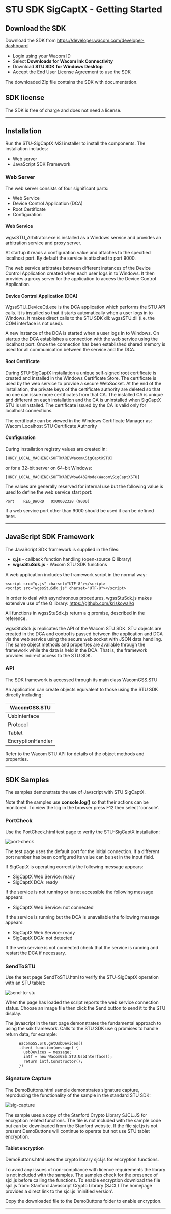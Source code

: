 # STU SDK SigCaptX - Getting Started 


## Download the SDK

Download the SDK from https://developer.wacom.com/developer-dashboard

* Login using your Wacom ID
* Select **Downloads for Wacom Ink Connectivity**
* Download **STU SDK for Windows Desktop**
* Accept the End User License Agreement to use the SDK

The downloaded Zip file contains the SDK with documentation.


## SDK license

The SDK is free of charge and does not need a license.

---

## Installation

Run the STU-SigCaptX MSI installer to install the components. The installation includes:

*  Web server
*  JavaScript SDK Framework

### Web Server

The web server consists of four significant parts:

*  Web Service
*  Device Control Application (DCA)
*  Root Certificate
*  Configuration

#### Web Service

wgssSTU_Arbitrator.exe is installed as a Windows service and provides an arbitration service and proxy server.

At startup it reads a configuration value and attaches to the specified localhost port.
By default the service is attached to port 9000.

The web service arbitrates between different instances of the Device Control Application created when each user logs in to Windows. It then provides a proxy server for the application to access the Device Control Application.

#### Device Control Application (DCA)

WgssSTU_DeviceCtl.exe is the DCA application which performs the STU API calls. 
It is installed so that it starts automatically when a user logs in to Windows. 
It makes direct calls to the STU SDK dll: wgssSTU.dll (i.e. the COM interface is not used).

A new instance of the DCA is started when a user logs in to Windows. 
On startup the DCA establishes a connection with the web service using the localhost port. 
Once the connection has been established shared memory is used for all communication between the service and the DCA.


#### Root Certificate

During STU-SigCaptX installation a unique self-signed root certificate is created and installed in the Windows Certificate Store. The certificate is used by the web service to provide a secure WebSocket.
At the end of the installation, the private keys of the certificate authority are deleted so that no one can issue more certificates from that CA. The installed CA is unique and different on each installation and the CA is uninstalled when SigCaptX STU is uninstalled. The certificate issued by the CA is valid only for localhost connections.

The certificate can be viewed in the Windows Certificate Manager as:
	Wacom Localhost STU Certificate Authority


#### Configuration

During installation registry values are created in:
```
[HKEY_LOCAL_MACHINE\SOFTWARE\Wacom\SigCaptXSTU]
```

or for a 32-bit server on 64-bit Windows:
```
[HKEY_LOCAL_MACHINE\SOFTWARE\Wow6432Node\Wacom\SigCaptXSTU]
```

The values are generally reserved for internal use but the following value is used to define the web service start port:
```
Port	REG_DWORD	0x00002328 (9000)
```

If a web service port other than 9000 should be used it can be defined here.

---

## JavaScript SDK Framework


The JavaScript SDK framework is supplied in the files:
* **q.js**  - callback function handling (open-source Q library)
* **wgssStuSdk.js** 	- Wacom STU SDK functions

A web application includes the framework script in the normal way:
``` 
<script src="q.js" charset="UTF-8"></script>
<script src="wgssStuSdk.js" charset="UTF-8"></script>
```

In order to deal with asynchronous procedures, wgssStuSdk.js makes extensive use of the Q library:
 		https://github.com/kriskowal/q

All functions in wgssStuSdk.js return a q promise, described in the reference.

wgssStuSdk.js replicates the API of the Wacom STU SDK. 
STU objects are created in the DCA and control is passed between the application and DCA via the web service using the secure web socket with JSON data handling. 
The same object methods and properties are available through the framework while the data is held in the DCA. 
That is, the framework provides indirect access to the STU SDK.

### API

The SDK framework is accessed through its main class WacomGSS.STU

An application can create objects equivalent to those using the STU SDK directly including:

| WacomGSS.STU |
| ------------ |
| UsbInterface |
| Protocol     |
| Tablet       |
| EncryptionHandler |

Refer to the Wacom STU API for details of the object methods and properties.

---

## SDK Samples

The samples demonstrate the use of Javscript with STU SigCaptX.

Note that the samples use **console.log()** so that their actions can be monitored.
To view the log in the browser press F12 then select 'console'.


### PortCheck

Use the PortCheck.html test page to verify the STU-SigCaptX installation:

![port-check](media/PortCheck.png)

The test page uses the default port for the initial connection. 
If a different port number has been configured its value can be set in the input field.

If SigCaptX is operating correctly the following message appears:
*  SigCaptX Web Service: ready
*  SigCaptX DCA: ready

If the service is not running or is not accessible the following message appears:
*  SigCaptX Web Service: not connected

If the service is running but the DCA is unavailable the following message appears:
*  SigCaptX Web Service: ready
*  SigCaptX DCA: not detected


If the web service is not connected check that the service is running and restart the DCA if necessary.

### SendToSTU

Use the test page SendToSTU.html to verify the STU-SigCaptX operation with an STU tablet:

![send-to-stu](media/SendToSTU.png)

When the page has loaded the script reports the web service connection status.
Choose an image file then click the Send button to send it to the STU display.

The javascript in the test page demonstrates the fundamental approach to using the sdk framework. 
Calls to the STU SDK use q promises to handle return data, for example:

```
      WacomGSS.STU.getUsbDevices()
      .then( function(message) {
        usbDevices = message;
        intf = new WacomGSS.STU.UsbInterface();
        return intf.Constructor();
      })
```

### Signature Capture

The DemoButtons.html sample demonstrates signature capture, reproducing the functionality of the sample in the standard STU SDK:

![sig-capture](media/SigCapture.png)

The sample uses a copy of the Stanford Crypto Library SJCL.JS for encryption related functions. 
The file is not included with the sample code but can be downloaded from the Stanford website. 
If the file sjcl.js is not present DemoButtons will continue to operate but not use STU tablet encryption.

#### Tablet encryption
DemoButtons.html uses the crypto library sjcl.js for encryption functions.

To avoid any issues of non-compliance with licence requirements the library is not included with the samples.
The samples check for the presence of sjcl.js before calling the functions.
To enable encryption download the file sjcl.js from: Stanford Javascript Crypto Library (SJCL)
The homepage provides a direct link to the sjcl.js 'minified version'.

Copy the downloaded file to the DemoButtons folder to enable encryption.

---
